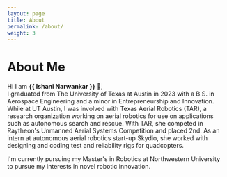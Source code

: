 ```yaml
---
layout: page
title: About
permalink: /about/
weight: 3
---
```


# **About Me**

Hi I am **{{ Ishani Narwankar }}** :wave:,<br>
I graduated from The University of Texas at Austin in 2023 with a B.S. in Aerospace Engineering and a minor in Entrepreneurship and Innovation. While at UT Austin, I was involved with Texas Aerial Robotics (TAR), a research organization working on aerial robotics for use on applications such as autonomous search and rescue. With TAR, she competed in Raytheon's Unmanned Aerial Systems Competition and placed 2nd. As an intern at autonomous aerial robotics start-up Skydio, she worked with designing and coding test and reliability rigs for quadcopters.

I'm currently pursuing my Master's in Robotics at Northwestern University to pursue my interests in novel robotic innovation.

<!-- <div class="row">
{% include about/skills.html title="Programming Skills" source=site.data.programming-skills %}
{% include about/skills.html title="Other Skills" source=site.data.other-skills %}
</div>

<div class="row">
{% include about/timeline.html %}
</div> -->